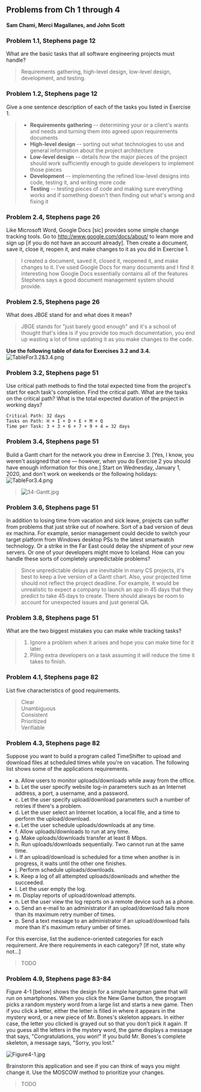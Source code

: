 ##  Problems from Ch 1 through 4
####  Sam Chami, Merci Magallanes, and John Scott

###  Problem 1.1, Stephens page 12

What are the basic tasks that all software engineering projects must handle?
>  Requirements gathering, high-level design, low-level design, development, and testing.

###  Problem 1.2, Stephens page 12

Give a one sentence description of each of the tasks you listed in Exercise 1.
>  *  **Requirements gathering** -- determining your or a client's wants and needs and turning them into agreed upon requirements documents
>  *  **High-level design** -- sorting out what technologies to use and general information about the project architecture
>  *  **Low-level design** -- details *how* the major pieces of the project should work sufficiently enough to guide developers to implement those pieces
>  *  **Development** -- implementing the refined low-level designs into code, testing it, and writing more code
>  *  **Testing** -- testing pieces of code and making sure everything works and if something doesn't then finding out what's wrong and fixing it

###  Problem 2.4, Stephens page 26

Like Microsoft Word, Google Docs [sic] provides some simple change tracking tools. Go to http://www.google.com/docs/about/ to learn more and sign up [if you do not have an account already]. Then create a document, save it, close it, reopen it, and make changes to it as you did in Exercise 1.
>  I created a document, saved it, closed it, reopened it, and make changes to it. I've used Google Docs for many documents and I find it interesting how Google Docs essentially contains all of the features Stephens says a good document management system should provide.

###  Problem 2.5, Stephens page 26

What does JBGE stand for and what does it mean?
>  JBGE stands for "just barely good enough" and it's a school of thought that's idea is if you provide too much documentation, you end up wasting a lot of time updating it as you make changes to the code.


**Use the following table of data for Exercises 3.2 and 3.4.**
![TableFor3.2&3.4.png](TableFor3.2&3.4.png)

###  Problem 3.2, Stephens page 51

Use critical path methods to find the total expected time from the project's start for each task's completion. Find the critical path. What are the tasks on the critical path? What is the total expected duration of the project in working days?
```
Critical Path: 32 days
Tasks on Path: H + I + D + E + M + Q
Time per Task: 3 + 3 + 6 + 7 + 9 + 4 = 32 days
```

###  Problem 3.4, Stephens page 51

Build a Gantt chart for the network you drew in Exercise 3. [Yes, I know, you weren't assigned that one — however, when you do Exercise 2 you should have enough information for this one.] Start on Wednesday, January 1, 2020, and don't work on weekends or the following holidays:
![TableFor3.4.png](TableFor3.4.png)
>  ![34-Gantt.jpg](34-Gantt.jpg)


###  Problem 3.6, Stephens page 51

In addition to losing time from vacation and sick leave, projects can suffer from problems that just strike out of nowhere. Sort of a bad version of deus ex machina. For example, senior management could decide to switch your target platform from Windows desktop PSs to the latest smartwatch technology. Or a strike in the Far East could delay the shipment of your new servers. Or one of your developers might move to Iceland. How can you handle these sorts of completely unpredictable problems?
>  Since unpredictable delays are inevitable in many CS projects, it's best to keep a live version of a Gantt chart. Also, your projected time should not reflect the project deadline. For example, it would be unrealistic to expect a company to launch an app in 45 days that they predict to take 45 days to create. There should always be room to account for unexpected issues and just general QA.

###  Problem 3.8, Stephens page 51

What are the two biggest mistakes you can make while tracking tasks?
>  1. Ignore a problem when it arises and hope you can make time for it later.
>  2. Piling extra developers on a task assuming it will reduce the time it takes to finish.

###  Problem 4.1, Stephens page 82

List five characteristics of good requirements.
>  Clear   
>  Unambiguous   
>  Consistent   
>  Prioritized   
>  Verifiable

###  Problem 4.3, Stephens page 82

Suppose you want to build a program called TimeShifter to upload and download files at scheduled times while you're on vacation. The following list shows some of the applications requirements.

*  a. Allow users to monitor uploads/downloads while away from the office.
*  b. Let the user specify website log-in parameters such as an Internet address, a port, a username, and a password.
*  c. Let the user specify upload/download parameters such a number of retries if there's a problem.
*  d. Let the user select an Internet location, a local file, and a time to perform the upload/download.
*  e. Let the user schedule uploads/downloads at any time.
*  f. Allow uploads/downloads to run at any time.
*  g. Make uploads/downloads transfer at least 8 Mbps.
*  h. Run uploads/downloads sequentially. Two cannot run at the same time.
*  i. If an upload/download is scheduled for a time when another is in progress, it waits until the other one finishes.
*  j. Perform schedule uploads/downloads.
*  k. Keep a log of all attempted uploads/downloads and whether the succeeded.
*  l. Let the user empty the log.
*  m. Display reports of upload/download attempts.
*  n. Let the user view the log reports on a remote device such as a phone.
*  o. Send an e-mail to an administrator if an upload/download fails more than its maximum retry number of times.
*  p. Send a text message to an administrator if an upload/download fails more than it's maximum retury umber of times.

For this exercise, list the audience-oriented categories for each requirement. Are there requirements in each category? [If not, state why not…]
>  TODO

###  Problem 4.9, Stephens page 83-84

Figure 4-1 [below] shows the design for a simple hangman game that will run on smartphones. When you click the New Game button, the program picks a random mystery word from a large list and starts a new game. Then if you click a letter, either the letter is filled in where it appears in the mystery word, or a new piece of Mr. Bones's skeleton appears. In either case, the letter you clicked is grayed out so that you don't pick it again. If you guess all the letters in the mystery word, the game displays a message that says, "Congratulations, you won!" If you build Mr. Bones's complete skeleton, a message says, "Sorry, you lost."

![Figure4-1.jpg](Figure4-1.jpg)

Brainstorm this application and see if you can think of ways you might change it. Use the MOSCOW method to prioritize your changes.
>  TODO
